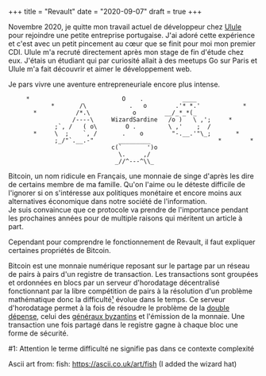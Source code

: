 +++ 
title = "Revault" 
date = "2020-09-07" 
draft = true 
+++

Novembre 2020, je quitte mon travail actuel de développeur chez
[Ulule](https://ulule.com) pour rejoindre une petite entreprise
portugaise. J'ai adoré cette expérience  et c'est avec un petit pincement
au cœur que se finit pour moi mon premier CDI. Ulule m'a recruté
directement après mon stage de fin d'étude chez eux. J'étais un étudiant
qui par curiosité allait à des meetups Go sur Paris et Ulule m'a fait
découvrir et aimer le développement web.

Je pars vivre une aventure entrepreneuriale encore plus intense.

```
     *                          O    .           ____
            *       /\            .   o        .'* *.'            *
       *           /*.\            o        __/_*_*(_
                  /----\     WizardSardine   /o )   \ ,';     *
             ;`, /   ( o\        O .         \ ,'    ;  /
       *     \  ;    `, /       .    o        "-.__.'"\_;       *
             ;_/"`.__.-"       _________                   *        *
                             c(`       ')o
                               \.     ,/
                              _//^---^\\_   
```


Bitcoin, un nom ridicule en Français, une monnaie de singe d'après les
dire de certains membre de ma famille. Qu'on l'aime ou le déteste
difficile de l'ignorer si on s'intéresse aux politiques monétaire et
encore moins aux alternatives économique dans notre société de
l'information.   
Je suis convaincue que ce protocole va prendre de l'importance pendant les
prochaines années pour de multiple raisons qui méritent un article à part.

Cependant pour comprendre le fonctionnement de Revault, il faut expliquer certaines
propriétés de Bitcoin.

Bitcoin est une monnaie numérique reposant sur le partage par un réseau de pairs à
pairs d'un registre de transaction. Les transactions sont groupées et
ordonnées en blocs par un serveur d'horodatage décentralisé fonctionnant par la libre
compétition de pairs à la résolution d'un problème mathématique donc la
difficulté[¹](#1) évolue dans le temps. Ce serveur d'horodatage permet à la
fois de résoudre le problème de la [double dépense](https://fr.wikipedia.org/wiki/Double_d%C3%A9pense), 
celui des [généraux byzantins]() et l'émission de la monnaie. 
Une transaction une fois partagé dans le registre gagne à chaque bloc
une forme de sécurité.

#1: Attention le terme difficulté ne signifie pas dans ce contexte complexité

Ascii art from:
fish: https://ascii.co.uk/art/fish (I added the wizard hat)
